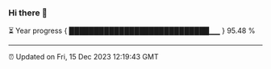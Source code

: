 ### Hi there 👋

⏳ Year progress { ████████████████████████████▁▁ } 95.48 %

---

⏰ Updated on Fri, 15 Dec 2023 12:19:43 GMT

